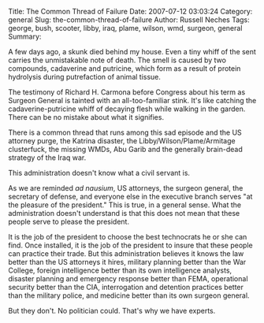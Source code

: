 Title: The Common Thread of Failure
Date: 2007-07-12 03:03:24
Category: general
Slug: the-common-thread-of-failure
Author: Russell Neches
Tags: george, bush, scooter, libby, iraq, plame, wilson, wmd, surgeon, general
Summary: 


A few days ago, a skunk died behind my house. Even a tiny whiff of the
sent carries the unmistakable note of death. The smell is caused by two
compounds, cadaverine and putricine, which form as a result of protein
hydrolysis during putrefaction of animal tissue.

The testimony of Richard H. Carmona before Congress about his term as
Surgeon General is tainted with an all-too-familiar stink. It's like
catching the cadaverine-putricine whiff of decaying flesh while walking
in the garden. There can be no mistake about what it signifies.

There is a common thread that runs among this sad episode and the US
attorney purge, the Katrina disaster, the Libby/Wilson/Plame/Armitage
clusterfuck, the missing WMDs, Abu Garib and the generally brain-dead
strategy of the Iraq war.

This administration doesn't know what a civil servant is.

As we are reminded *ad nausium*, US attorneys, the surgeon general, the
secretary of defense, and everyone else in the executive branch serves
"at the pleasure of the president." This is true, in a general sense.
What the administration doesn't understand is that this does not mean
that these people serve to please the president.

It is the job of the president to choose the best technocrats he or she
can find. Once installed, it is the job of the president to insure that
these people can practice their trade. But this administration believes
it knows the law better than the US attorneys it hires, military
planning better than the War College, foreign intelligence better than
its own intelligence analysts, disaster planning and emergency response
better than FEMA, operational security better than the CIA,
interrogation and detention practices better than the military police,
and medicine better than its own surgeon general.

But they don't. No politician could. That's why we have experts.
